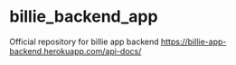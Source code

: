 # billie_backend_app
Official repository for billie app backend
https://billie-app-backend.herokuapp.com/api-docs/
